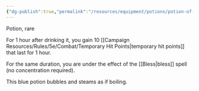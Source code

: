 ```yaml
---
{"dg-publish":true,"permalink":"/resources/equipment/potions/potion-of-heroism/"}
---
```


Potion, rare

For 1 hour after drinking it, you gain 10 [[Campaign Resources/Rules/5e/Combat/Temporary Hit Points\|temporary hit points]] that last for 1 hour. 

For the same duration, you are under the effect of the [[Bless\|bless]] spell (no concentration required). 

This blue potion bubbles and steams as if boiling.